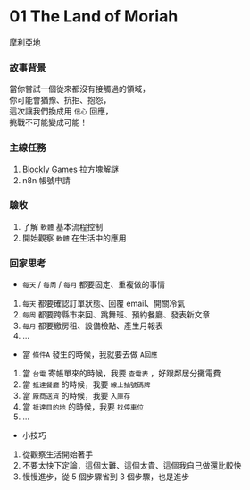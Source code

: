 # 01 The Land of Moriah
摩利亞地

### 故事背景
當你嘗試一個從來都沒有接觸過的領域，  
你可能會猶豫、抗拒、抱怨，  
這次讓我們換成用 `信心` 回應，  
挑戰不可能變成可能！  

### 主線任務
1. [Blockly Games](https://blockly.games/) 拉方塊解謎
2. n8n 帳號申請

### 驗收
1. 了解 `軟體` 基本流程控制
2. 開始觀察 `軟體` 在生活中的應用

### 回家思考
- `每天` / `每周` / `每月` 都要固定、重複做的事情

1. `每天` 都要確認訂單狀態、回覆 email、開關冷氣
2. `每周` 都要跨縣市來回、跳舞班、預約餐廳、發表新文章
3. `每月` 都要繳房租、設備檢點、產生月報表
4. ...

- 當 `條件A` 發生的時候，我就要去做 `A回應`
1. 當 `台電` 寄帳單來的時候，我要 `查電表` ，好跟鄰居分攤電費
2. 當 `抵達餐廳` 的時候，我要 `線上抽號碼牌`
3. 當 `廠商送貨` 的時候，我要 `入庫存`
4. 當 `抵達目的地` 的時候，我要 `找停車位`
5. ...

- 小技巧
1. 從觀察生活開始著手
2. 不要太快下定論，這個太難、這個太貴、這個我自己做還比較快
3. 慢慢進步，從 5 個步驟省到 3 個步驟，也是進步


